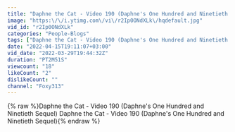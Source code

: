 ```yaml
---
title: "Daphne the Cat - Video 190 (Daphne's One Hundred and Ninetieth Sequel)"
image: "https:\/\/i.ytimg.com\/vi\/r2Ip0ONdXLk\/hqdefault.jpg"
vid_id: "r2Ip0ONdXLk"
categories: "People-Blogs"
tags: ["Daphne the Cat - Video 190 (Daphne's One Hundred and Ninetieth Sequel)"]
date: "2022-04-15T19:11:07+03:00"
vid_date: "2022-03-29T19:44:32Z"
duration: "PT2M51S"
viewcount: "18"
likeCount: "2"
dislikeCount: ""
channel: "Foxy313"
---
```

{% raw %}Daphne the Cat - Video 190 (Daphne's One Hundred and Ninetieth Sequel) Daphne the Cat - Video 190 (Daphne's One Hundred and Ninetieth Sequel){% endraw %}
